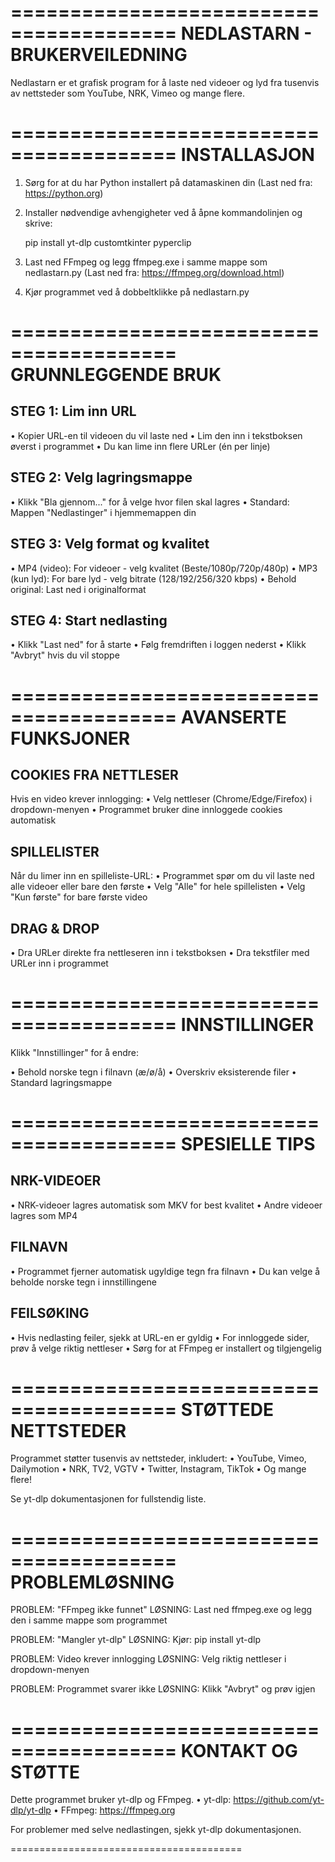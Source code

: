========================================
           NEDLASTARN - BRUKERVEILEDNING
========================================


Nedlastarn er et grafisk program for å laste ned videoer og lyd fra
tusenvis av nettsteder som YouTube, NRK, Vimeo og mange flere.


========================================
            INSTALLASJON
========================================


1. Sørg for at du har Python installert på datamaskinen din
   (Last ned fra: https://python.org)


2. Installer nødvendige avhengigheter ved å åpne kommandolinjen
   og skrive:
   
   pip install yt-dlp customtkinter pyperclip


3. Last ned FFmpeg og legg ffmpeg.exe i samme mappe som nedlastarn.py
   (Last ned fra: https://ffmpeg.org/download.html)


4. Kjør programmet ved å dobbeltklikke på nedlastarn.py


========================================
            GRUNNLEGGENDE BRUK
========================================


STEG 1: Lim inn URL
------------------
• Kopier URL-en til videoen du vil laste ned
• Lim den inn i tekstboksen øverst i programmet
• Du kan lime inn flere URLer (én per linje)


STEG 2: Velg lagringsmappe
--------------------------
• Klikk "Bla gjennom..." for å velge hvor filen skal lagres
• Standard: Mappen "Nedlastinger" i hjemmemappen din


STEG 3: Velg format og kvalitet
-------------------------------
• MP4 (video): For videoer - velg kvalitet (Beste/1080p/720p/480p)
• MP3 (kun lyd): For bare lyd - velg bitrate (128/192/256/320 kbps)
• Behold original: Last ned i originalformat


STEG 4: Start nedlasting
------------------------
• Klikk "Last ned" for å starte
• Følg fremdriften i loggen nederst
• Klikk "Avbryt" hvis du vil stoppe


========================================
            AVANSERTE FUNKSJONER
========================================


COOKIES FRA NETTLESER
---------------------
Hvis en video krever innlogging:
• Velg nettleser (Chrome/Edge/Firefox) i dropdown-menyen
• Programmet bruker dine innloggede cookies automatisk


SPILLELISTER
------------
Når du limer inn en spilleliste-URL:
• Programmet spør om du vil laste ned alle videoer eller bare den første
• Velg "Alle" for hele spillelisten
• Velg "Kun første" for bare første video


DRAG & DROP
-----------
• Dra URLer direkte fra nettleseren inn i tekstboksen
• Dra tekstfiler med URLer inn i programmet


========================================
            INNSTILLINGER
========================================


Klikk "Innstillinger" for å endre:


• Behold norske tegn i filnavn (æ/ø/å)
• Overskriv eksisterende filer
• Standard lagringsmappe


========================================
            SPESIELLE TIPS
========================================


NRK-VIDEOER
-----------
• NRK-videoer lagres automatisk som MKV for best kvalitet
• Andre videoer lagres som MP4


FILNAVN
-------
• Programmet fjerner automatisk ugyldige tegn fra filnavn
• Du kan velge å beholde norske tegn i innstillingene


FEILSØKING
----------
• Hvis nedlasting feiler, sjekk at URL-en er gyldig
• For innloggede sider, prøv å velge riktig nettleser
• Sørg for at FFmpeg er installert og tilgjengelig


========================================
            STØTTEDE NETTSTEDER
========================================


Programmet støtter tusenvis av nettsteder, inkludert:
• YouTube, Vimeo, Dailymotion
• NRK, TV2, VGTV
• Twitter, Instagram, TikTok
• Og mange flere!


Se yt-dlp dokumentasjonen for fullstendig liste.


========================================
            PROBLEMLØSNING
========================================


PROBLEM: "FFmpeg ikke funnet"
LØSNING: Last ned ffmpeg.exe og legg den i samme mappe som programmet


PROBLEM: "Mangler yt-dlp"
LØSNING: Kjør: pip install yt-dlp


PROBLEM: Video krever innlogging
LØSNING: Velg riktig nettleser i dropdown-menyen


PROBLEM: Programmet svarer ikke
LØSNING: Klikk "Avbryt" og prøv igjen


========================================
            KONTAKT OG STØTTE
========================================


Dette programmet bruker yt-dlp og FFmpeg.
• yt-dlp: https://github.com/yt-dlp/yt-dlp
• FFmpeg: https://ffmpeg.org


For problemer med selve nedlastingen, sjekk yt-dlp dokumentasjonen.


========================================





